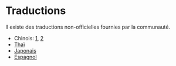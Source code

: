 # Traductions

Il existe des traductions non-officielles fournies par la communauté.

- Chinois: [1](https://eddiewen.gitbooks.io/rscss/content/), [2](https://github.com/suhaotian/rscss-zh-cn)
- [Thaï](http://rscss.in.th/)
- [Japonais](http://qiita.com/kk6/items/760efba180ec526903db)
- [Espagnol](https://github.com/jameskolce/rscss-es)

